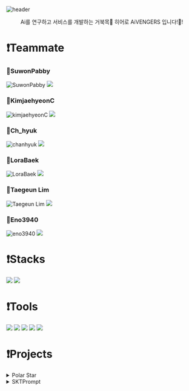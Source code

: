 ![header](https://capsule-render.vercel.app/api?type=waving&color=ff0000&height=300&section=header&text=AiVENGERS&animation=twinkling&desc=&descSize=30&descAlign=30&descAlignY=55&fontsize=60&fontColor=FFFFFF&fontAlign=30&fontAlignY=30)
<p align='center'> Ai를 연구하고 서비스를 개발하는 거북목🐢 히어로 AiVENGERS 입니다!👊! </p>

# ❗Teammate

### 🦈SuwonPabby

![SuwonPabby](https://github.com/KDT-AiVENGERS/.github/assets/74997173/9585410f-1ff2-4dfa-b4f9-6a5dea49829e) <a href="https://github.com/SuwonPabby"><img src="https://img.shields.io/badge/github-181717?style=for-the-badge&logo=github&logoColor=white"/></a> 

### 🦈KimjaehyeonC

![kimjaehyeonC](https://github.com/KDT-AiVENGERS/.github/assets/74997173/9585410f-1ff2-4dfa-b4f9-6a5dea49829e) <a href="https://github.com/kimjaehyeonC"><img src="https://img.shields.io/badge/github-181717?style=for-the-badge&logo=github&logoColor=white"/></a> 

### 🦈Ch_hyuk

![chanhyuk](https://github.com/KDT-AiVENGERS/.github/assets/74997173/75e85f83-a05d-4791-abfe-6ff0d9a73235) <a href="https://github.com/kwakchanhyuk"><img src="https://img.shields.io/badge/github-181717?style=for-the-badge&logo=github&logoColor=white"/></a> 

### 🦈LoraBaek

![LoraBaek](https://github.com/KDT-AiVENGERS/.github/assets/74997173/6c65fd23-73c0-4d27-ab55-5f17367f7573) <a href="https://github.com/LoraBaek"><img src="https://img.shields.io/badge/github-181717?style=for-the-badge&logo=github&logoColor=white"/></a> 

### 🦈Taegeun Lim

![Taegeun Lim](https://github.com/KDT-AiVENGERS/.github/assets/74997173/851aebb2-ed0e-4de4-92cb-a246e23f7b19) <a href="https://github.com/dkqp"><img src="https://img.shields.io/badge/github-181717?style=for-the-badge&logo=github&logoColor=white"/></a> 

### 🦈Eno3940

![eno3940](https://github.com/KDT-AiVENGERS/.github/assets/74997173/db9e1d45-862e-4f7c-ac25-e540e3979446) <a href="https://github.com/eno3940"><img src="https://img.shields.io/badge/github-181717?style=for-the-badge&logo=github&logoColor=white"/></a> 


# ❗Stacks
<img src="https://img.shields.io/badge/python-3776AB?style=for-the-badge&logo=python&logoColor=white"> <img src="https://img.shields.io/badge/JavaScript-f7df1e?style=for-the-badge&logo=JavaScript&logoColor=white">

# ❗Tools
<img src="https://img.shields.io/badge/GitHub-181717?style=for-the-badge&logo=GitHub&logoColor=white"> <img src="https://img.shields.io/badge/VScode-007ACC?style=for-the-badge&logo=visualstudiocode&logoColor=white">
<img src="https://img.shields.io/badge/PyTorch-EE4C2C?style=for-the-badge&logo=PyTorch&logoColor=white">
<img src="https://img.shields.io/badge/pandas-150458?style=for-the-badge&logo=pandas&logoColor=white">
<img src="https://img.shields.io/badge/Selenium-43b02a?style=for-the-badge&logo=Selenium&logoColor=white">


# ❗Projects

<details>
<summary>Polar Star</summary>

## Polar Star

<img src="https://github.com/KDT-AiVENGERS/.github/assets/74997173/30a60453-9eb1-4cd0-a159-f5b79aa5fc5e" width= "1000" height="500">

- 구인 공고(job description)분석 기반 직무/공고/커리큘럼 추천 서비스   
    -> __서비스 확인하러 가기__ [Polar Star](https://github.com/KDT-AiVENGERS/.github/tree/develop/profile/polarstar)  
    
- 총 4개의 repository로 구성
    - [PolarStar-AIModel](https://github.com/KDT-AiVENGERS/PolarStar-AIModel)
    - [PolarStar_Data](https://github.com/KDT-AiVENGERS/PolarStar_Data)
    - [PolarStar_AIInfra](https://github.com/KDT-AiVENGERS/AIInfra)
    - [PolarStar_Front-End](https://github.com/KDT-AiVENGERS/Front-End)
</details>

<details>
<summary>SKTPrompt</summary>

# 프로젝트 진행중~
